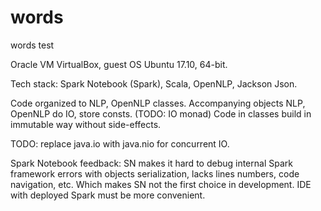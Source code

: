 # words

words test

Oracle VM VirtualBox, guest OS Ubuntu 17.10, 64-bit.

Tech stack: Spark Notebook (Spark), Scala, OpenNLP, Jackson Json.

Code organized to NLP, OpenNLP classes.
Accompanying objects NLP, OpenNLP do IO, store consts. (TODO: IO monad)
Code in classes build in immutable way without side-effects.

TODO: replace java.io with java.nio for concurrent IO.

Spark Notebook feedback: SN makes it hard to debug internal Spark framework errors with objects serialization, lacks lines numbers, code navigation, etc. Which makes SN not the first choice in development. IDE with deployed Spark must be more convenient.
